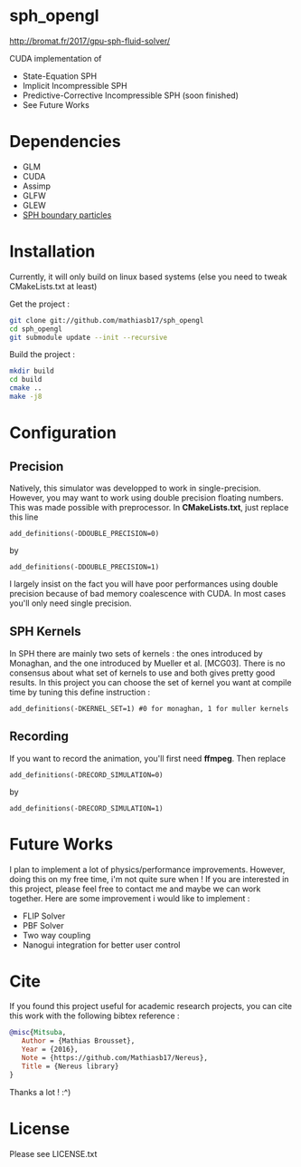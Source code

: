 # sph_opengl

http://bromat.fr/2017/gpu-sph-fluid-solver/

CUDA implementation of

* State-Equation SPH
* Implicit Incompressible SPH
* Predictive-Corrective Incompressible SPH (soon finished)
* See Future Works

# Dependencies

* GLM
* CUDA
* Assimp
* GLFW
* GLEW
* [SPH boundary particles](https://github.com/Mathiasb17/sph_boundary_particles)

# Installation

Currently, it will only build on linux based systems (else you need to tweak CMakeLists.txt at least)

Get the project :

```bash
git clone git://github.com/mathiasb17/sph_opengl
cd sph_opengl
git submodule update --init --recursive
```

Build the project :

```bash
mkdir build
cd build
cmake ..
make -j8
```

# Configuration

## Precision

Natively, this simulator was developped to work in single-precision. However, you may want to work using double precision floating numbers. This was made possible with preprocessor. 
In **CMakeLists.txt**, just replace this line 

```
add_definitions(-DDOUBLE_PRECISION=0)
```

by

```
add_definitions(-DDOUBLE_PRECISION=1)
```

I largely insist on the fact you will have poor performances using double precision because of bad memory coalescence with CUDA. In most cases you'll only need single precision.

## SPH Kernels

In SPH there are mainly two sets of kernels : the ones introduced by Monaghan, and the one introduced by Mueller et al. [MCG03]. There is no consensus about what set of kernels to use and both
gives pretty good results. In this project you can choose the set of kernel you want at compile time by tuning this define instruction :

```
add_definitions(-DKERNEL_SET=1) #0 for monaghan, 1 for muller kernels
```

## Recording

If you want to record the animation, you'll first need **ffmpeg**. Then replace

```
add_definitions(-DRECORD_SIMULATION=0)
```

by

```
add_definitions(-DRECORD_SIMULATION=1)
```

# Future Works

I plan to implement a lot of physics/performance improvements. However, doing this on my free time, i'm not quite sure when ! If you are interested in this project, please feel free to contact me and maybe
we can work together. Here are some improvement i would like to implement :

* FLIP Solver
* PBF Solver
* Two way coupling
* Nanogui integration for better user control

# Cite

If you found this project useful for academic research projects, you can cite this work with the following bibtex reference :

```bibtex
@misc{Mitsuba,
   Author = {Mathias Brousset},
   Year = {2016},
   Note = {https://github.com/Mathiasb17/Nereus},
   Title = {Nereus library}
} 
```

Thanks a lot ! :^)

# License

Please see LICENSE.txt
